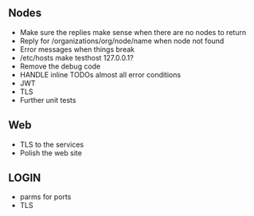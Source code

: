 ## Nodes
* Make sure the replies make sense when there are no nodes to return
* Reply for /organizations/org/node/name when node not found
* Error messages when things break
* /etc/hosts make testhost 127.0.0.1?
* Remove the debug code
* HANDLE inline TODOs almost all error conditions
* JWT
* TLS
* Further unit tests

## Web
* TLS to the services
* Polish the web site

## LOGIN
* parms for ports
* TLS
